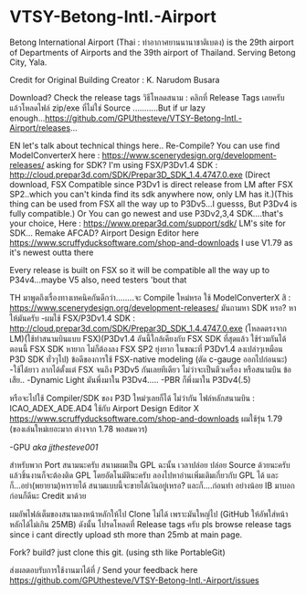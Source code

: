 # VTSY-Betong-Intl.-Airport
Betong International Airport (Thai : ท่าอากาศยานนานาชาติเบตง) is the 29th airport of Departments of Airports and the 39th airport of Thailand. Serving Betong City, Yala. 

Credit for Original Building Creator : K. Narudom Busara

Download? Check the release tags 
วิธีโหลดสนาม : คลิกที่ Release Tags เลยครับ แล้วโหลดไฟล์ zip/exe ที่ไม่ใช่ Source
...........But if ur lazy enough...https://github.com/GPUthesteve/VTSY-Betong-Intl.-Airport/releases...

EN 
let's talk about technical things here.. Re-Compile? You can use find ModelConverterX here : https://www.scenerydesign.org/development-releases/ asking for SDK? I'm using FSX/P3Dv1.4 SDK : http://cloud.prepar3d.com/SDK/Prepar3D_SDK_1.4.4747.0.exe (Direct download, FSX Compatible since P3Dv1 is direct release from LM after FSX SP2..which you can't kinda find its sdk anywhere now, only LM has it.)(This thing can be used from FSX all the way up to P3Dv5...I guesss, But P3Dv4 is fully compatible.) Or You can go newest and use P3Dv2,3,4 SDK....that's your choice, Here : https://www.prepar3d.com/support/sdk/ LM's site for SDK... Remake AFCAD? Airport Design Editor here https://www.scruffyducksoftware.com/shop-and-downloads I use V1.79 as it's newest outta there



Every release is built on FSX so it will be compatible all the way up to P34v4...maybe V5 also, need testers 'bout that

TH
มาพูดถึงเรื่องทางเทคนิคกันดีกว่า........จะ Compile ใหม่หรอ ใช้ ModelConverterX สิ : https://www.scenerydesign.org/development-releases/ มันถามหา SDK หรอ? หาให้มันครับ
-ผมใช้ FSX/P3Dv1.4 SDK : http://cloud.prepar3d.com/SDK/Prepar3D_SDK_1.4.4747.0.exe (โหลดตรงจาก LM)(ใช้ทำสนามบินแบบ FSX)(P3Dv1.4 อันนี้ใกล้เคียงกับ FSX SDK ที่สุดแล้ว ใช้ร่วมกันได้ ตอนนี้ FSX SDK หายาก ไม่ก็ต้องลง FSX SP2 ยุ่งยาก ในขณะที่ P3Dv1.4 ลงเปล่าๆเหมือน P3D SDK ทั่วๆไป)
ข้อดีของการใช้ FSX-native modeling (ตัด c-gauge ออกไปก่อนนะ)
-ใช้ได้ยาว ลากได้ตั้งแต่ FSX  จนถึง P3Dv5 กันเลยทีเดียว ไม่ว่าจะเป็นตีวเครื่อง หรือสนามบิน
ข้อเสีย..
-Dynamic Light  มันพึ่งมาใน P3Dv4.....
-PBR ก็พึ่งมาใน P3Dv4(.5)

หรือจะไปใช้ Compiler/SDK ของ P3D ใหม่ๆเลยก็ได้ ไม่ว่ากัน 
ไฟล์หลักสนามบิน : ICAO_ADEX_ADE.AD4
ใช้กับ Airport Design Editor X https://www.scruffyducksoftware.com/shop-and-downloads ผมใช้รุ่น 1.79 (ของเล่นใหม่เยอะมาก ต่างจาก 1.78 พอสมควร)



-GPU *aka jjthesteve001*

สำหรับพวก Port สนามนะครับ สนามผมเป็น GPL ฉะนั้น เวลาปล่อย ปล่อย Source ด้วยนะครับ แล้วชิ้นงานก็จะต้องติด GPL โดยอัตโนมัตินะครับ ลองไปหาอ่านเพิ่มเติมเกี่ยวกับ GPL ได้
และก็...อย่า(พยายาม)หารายได้ สนามแบบนี้จะขายได้เงินอยู่เหรอ?
และก็....ก่อนทำ อย่างน้อย IB มาบอกก่อนก็ดีนะ Credit มาด้วย

ผมอัพไฟล์เต็มของสนามลงหน้าหลักให้ไป Clone ไม่ได้ เพราะมันใหญ่ไป (GitHub ให้อัพใส่หน้าหลักได้ไม่เกิน 25MB) ดังนั้น โปรดโหลดที่ Release tags ครับ
pls browse release tags since i cant directly upload sth more than 25mb at main page.

Fork? build? just clone this git. (using sth like PortableGit)


ส่งผลตอบรับการใช้งานมาได้ที่ / Send your feedback here
https://github.com/GPUthesteve/VTSY-Betong-Intl.-Airport/issues
